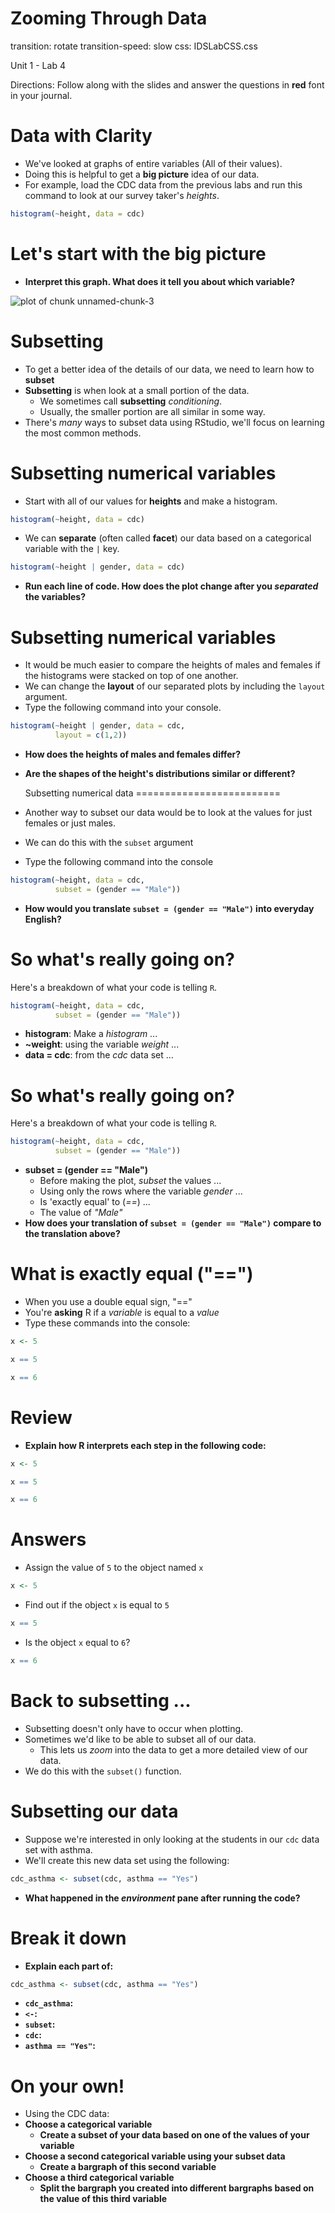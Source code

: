 Zooming Through Data
========================
transition: rotate
transition-speed: slow
css: IDSLabCSS.css

Unit 1 - Lab 4

Directions: Follow along with the slides and answer the questions in **red** font in your journal.




Data with Clarity
=================

- We've looked at graphs of entire variables (All of their values).
- Doing this is helpful to get a **big picture** idea of our data.
- For example, load the CDC data from the previous labs and run this command to look at our survey taker's *heights*.


```r
histogram(~height, data = cdc)
```



Let's start with the big picture
================================

- **Interpret this graph. What does it tell you about which variable?**

<img src="Lab1-4_Subsetting_for_Glory-figure/unnamed-chunk-3.png" title="plot of chunk unnamed-chunk-3" alt="plot of chunk unnamed-chunk-3" style="display: block; margin: auto;" />


Subsetting
=====================

- To get a better idea of the details of our data, we need to learn how to **subset**
- **Subsetting** is when look at a small portion of the data.
    - We sometimes call **subsetting** _conditioning_.
    - Usually, the smaller portion are all similar in some way.
- There's _many_ ways to subset data using RStudio, we'll focus on learning the most common methods.

Subsetting numerical variables
==============================

- Start with all of our values for **heights** and make a histogram.


```r
histogram(~height, data = cdc)
```


- We can **separate** (often called **facet**) our data based on a categorical variable with the `|` key. 


```r
histogram(~height | gender, data = cdc)
```

 
- **Run each line of code. How does the plot change after you _separated_ the variables?**

Subsetting numerical variables
==============================

- It would be much easier to compare the heights of males and females if the histograms were stacked on top of one another.
- We can change the **layout** of our separated plots by including the `layout` argument. 
- Type the following command into your console.

```r
histogram(~height | gender, data = cdc, 
          layout = c(1,2))
```


- **How does the heights of males and females differ?**
- **Are the shapes of the height's distributions similar or different?**
  
  Subsetting numerical data
=========================
  
- Another way to subset our data would be to look at the values for just females or just males. 
- We can do this with the `subset` argument
- Type the following command into the console


```r
histogram(~height, data = cdc, 
          subset = (gender == "Male"))
```


- **How would you translate `subset = (gender == "Male")` into everyday English?**
  
So what's really going on?
==========================

Here's a breakdown of what your code is telling `R`.
 

```r
histogram(~height, data = cdc,  
          subset = (gender == "Male"))
```


- **histogram**: Make a _histogram_ ...
- **~weight**: using the variable _weight_ ...
- **data = cdc**: from the _cdc_ data set ...

So what's really going on?
==========================

Here's a breakdown of what your code is telling `R`.


```r
histogram(~height, data = cdc,  
          subset = (gender == "Male"))
```


- **subset = (gender == "Male")** 
    - Before making the plot, _subset_ the values ...
    - Using only the rows where the variable _gender_ ...
    - Is 'exactly equal' to (_==_) ...
    - The value of _"Male"_
- **How does your translation of `subset = (gender == "Male")` compare to the translation above?**

What is exactly equal ("==")
============================

- When you use a double equal sign, "=="
- You're **asking** R if a _variable_ is equal to a _value_
- Type these commands into the console:
  

```r
x <- 5
```


```r
x == 5
```


```r
x == 6
```


Review
======

- **Explain how R interprets each step in the following code:**

```r
x <- 5
```


```r
x == 5
```


```r
x == 6
```


Answers
=======

- Assign the value of `5` to the object named `x`

```r
x <- 5
```


- Find out if the object `x` is equal to `5`

```r
x == 5
```


- Is the object `x` equal to `6`?

```r
x == 6
```


Back to subsetting ...
======================

- Subsetting doesn't only have to occur when plotting.
- Sometimes we'd like to be able to subset all of our data.
    - This lets us _zoom_ into the data to get a more detailed view of our data.
- We do this with the `subset()` function.

Subsetting our data
===================

- Suppose we're interested in only looking at the students in our `cdc` data set with asthma.
- We'll create this new data set using the following:

```r
cdc_asthma <- subset(cdc, asthma == "Yes")
```


- **What happened in the _environment_ pane after running the code?**

Break it down
=============

- **Explain each part of:**


```r
cdc_asthma <- subset(cdc, asthma == "Yes")
```


- **`cdc_asthma`:**
- **`<-`:**
- **`subset`:**
- **`cdc`:**
- **`asthma == "Yes"`:**

On your own!
==========================

- Using the CDC data:
- **Choose a categorical variable**
    - **Create a subset of your data based on one of the values of your variable**
- **Choose a second categorical variable using your subset data**
    - **Create a bargraph of this second variable**
- **Choose a third categorical variable**
    - **Split the bargraph you created into different bargraphs based on the value of this third variable**
    
